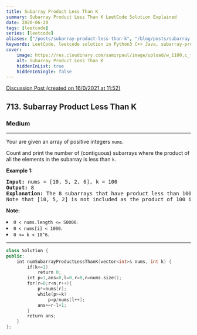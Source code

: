 ```yaml
---
title: Subarray Product Less Than K
summary: Subarray Product Less Than K LeetCode Solution Explained
date: 2020-06-20
tags: [leetcode]
series: [leetcode]
aliases: ["/posts/subarray-product-less-than-k", "/blog/posts/subarray-product-less-than-k", "/subarray-product-less-than-k"]
keywords: LeetCode, leetcode solution in Python3 C++ Java, subarray-product-less-than-k solution
cover:
    image: https://res.cloudinary.com/samirpaul/image/upload/w_1100,c_fit,co_rgb:FFFFFF,l_text:Arial_70_bold:Subarray Product Less Than K/problem-solving.webp
    alt: Subarray Product Less Than K
    hiddenInList: true
    hiddenInSingle: false
---
```



[Discussion Post (created on 16/0/2021 at 11:52)](https://leetcode.com/problems/subarray-product-less-than-k/discuss/1019124/Sliding-Window-or-C%2B%2B)  
<h2>713. Subarray Product Less Than K</h2><h3>Medium</h3><hr><div><p>Your are given an array of positive integers <code>nums</code>.</p>
<p>Count and print the number of (contiguous) subarrays where the product of all the elements in the subarray is less than <code>k</code>.</p>

<p><b>Example 1:</b><br>
</p><pre><b>Input:</b> nums = [10, 5, 2, 6], k = 100
<b>Output:</b> 8
<b>Explanation:</b> The 8 subarrays that have product less than 100 are: [10], [5], [2], [6], [10, 5], [5, 2], [2, 6], [5, 2, 6].
Note that [10, 5, 2] is not included as the product of 100 is not strictly less than k.
</pre>
<p></p>

<p><b>Note:</b>
</p><li><code>0 &lt; nums.length &lt;= 50000</code>.</li>
<li><code>0 &lt; nums[i] &lt; 1000</code>.</li>
<li><code>0 &lt;= k &lt; 10^6</code>.</li>
<p></p></div>

---




```cpp
class Solution {
public:
    int numSubarrayProductLessThanK(vector<int>& nums, int k) {
        if(k<=1)
            return 0;
        int p=1,ans=0,l=0,r=0,n=nums.size();
        for(r=0;r<n;r++){
            p*=nums[r];
            while(p>=k)
                p=p/nums[l++];
            ans+=r-l+1;
        }
        return ans;
    }
};

```
